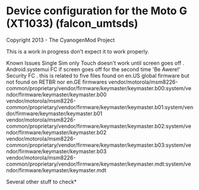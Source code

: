 Device configuration for the Moto G (XT1033) (falcon_umtsds)
===============================

Copyright 2013 - The CyanogenMod Project

This is a work in progress don't expect it to work properly.

Known Issues
Single Sim only
Touch doesn't work until screen goes off
 . Android.systemui FC if screen goes off for the second time 'Be Awere!'
Security FC
 . this is related to five files found on en.US global firmware but not found on RETBR nor en.GE firmwares
 vendor/motorola/msm8226-common/proprietary/vendor/firmware/keymaster/keymaster.b00:system/vendor/firmware/keymaster/keymaster.b00 \
	vendor/motorola/msm8226-common/proprietary/vendor/firmware/keymaster/keymaster.b01:system/vendor/firmware/keymaster/keymaster.b01 \
	vendor/motorola/msm8226-common/proprietary/vendor/firmware/keymaster/keymaster.b02:system/vendor/firmware/keymaster/keymaster.b02 \
	vendor/motorola/msm8226-common/proprietary/vendor/firmware/keymaster/keymaster.b03:system/vendor/firmware/keymaster/keymaster.b03 \
	vendor/motorola/msm8226-common/proprietary/vendor/firmware/keymaster/keymaster.mdt:system/vendor/firmware/keymaster/keymaster.mdt

Several other stuff to check*


